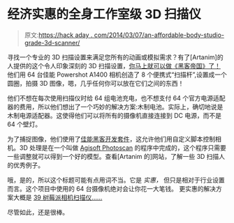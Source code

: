 # 经济实惠的全身工作室级 3D 扫描仪

> 原文:[https://hack aday . com/2014/03/07/an-affordable-body-studio-grade-3d-scanner/](https://hackaday.com/2014/03/07/an-affordable-full-body-studio-grade-3d-scanner/)

寻找一个专业的 3D 扫描设置来满足您所有的动画或模拟需求？有了[Artanim]的人提供的这个令人印象深刻的 3D 扫描设置，[你马上就可以做《黑客帝国》了！](http://www.artanim.ch/blog/2014/02/building-your-own-3d-scanner/) 他们用 64 台佳能 Powershot A1400 相机创造了 8 个便携式“扫描杆”,设置成一个圆圈，拍摄 3D 图像，嗯，几乎任何你可以放在它们之间的东西！

他们不想在每次使用扫描仪时给 64 组电池充电，也不想支付 64 个官方电源适配器的费用，所以他们想出了一个巧妙的解决方案:木制电池。实际上，确切地说是木制电源适配器。这使得他们可以将所有的摄像机直接连接到 DC 电源，而不是 64 个壁灯。

为了捕捉图像，他们使用了[佳能黑客开发套件](http://chdk.wikia.com/wiki/CHDK)，这允许他们用自定义脚本控制相机。3D 处理是在一个叫做 [Agisoft Photoscan](http://www.agisoft.ru/) 的程序中完成的，这个程序只需要一些调整就可以得到一个好的模型。查看[Artanim 的]网站，了解一些 3D 扫描人的优秀例子。

哦，是的，所以这个标题可能有点用词不当。它是 *实惠，* 但只是相对于行业设置而言。这个项目中使用的 64 台摄像机绝对会让你花一大笔钱。 更实惠的解决方案大概是 [39 树莓派相机扫描仪……](http://hackaday.com/2013/11/13/39-raspberry-pi-3d-scanner/)

尽管如此，还是很棒。